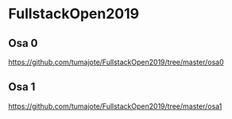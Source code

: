 # FullstackOpen2019
## Osa 0
https://github.com/tumajote/FullstackOpen2019/tree/master/osa0
## Osa 1
https://github.com/tumajote/FullstackOpen2019/tree/master/osa1


